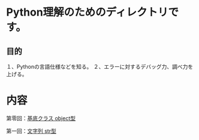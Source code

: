 # Python理解のためのディレクトリです。

## 目的
１、Pythonの言語仕様などを知る。
２、エラーに対するデバッグ力、調べ力を上げる。

# 内容
第零回：[基底クラス object型](https://github.com/YutaUra/YCU-Programing/tree/master/Python_understanding/%240_object)

第一回：[文字列 str型](https://github.com/YutaUra/YCU-Programing/tree/master/Python_understanding/%241_str)
